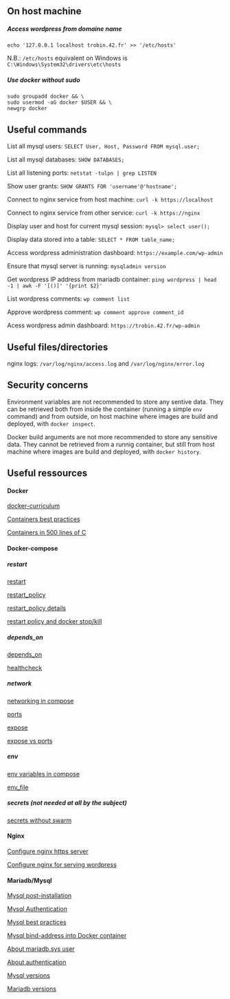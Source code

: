 ## On host machine

##### Access wordpress from domaine name

```
echo '127.0.0.1 localhost trobin.42.fr' >> '/etc/hosts'
```

N.B.: `/etc/hosts` equivalent on Windows is `C:\Windows\System32\drivers\etc\hosts`

##### Use docker without sudo

```
sudo groupadd docker && \
sudo usermod -aG docker $USER && \
newgrp docker
```

## Useful commands

List all mysql users: `SELECT User, Host, Password FROM mysql.user;`

List all mysql databases: `SHOW DATABASES;`

List all listening ports: `netstat -tulpn | grep LISTEN`

Show user grants: `SHOW GRANTS FOR 'username'@'hostname';`

Connect to nginx service from host machine: `curl -k https://localhost`

Connect to nginx service from other service: `curl -k https://nginx`

Display user and host for current mysql session: `mysql> select user();`

Display data stored into a table: `SELECT * FROM table_name;`

Access wordpress administration dashboard: `https://example.com/wp-admin`

Ensure that mysql server is running: `mysqladmin version`

Get wordpress IP address from mariadb container: `ping wordpress | head -1 | awk -F '[()]' '{print $2}'`

List wordpress comments: `wp comment list`

Approve wordpress comment: `wp comment approve comment_id`

Acess wordpress admin dashboard: `https://trobin.42.fr/wp-admin`

## Useful files/directories

nginx logs: `/var/log/nginx/access.log` and `/var/log/nginx/error.log`

## Security concerns

Environment variables are not recommended to store any sentive data.
They can be retrieved both from inside the container (running a simple `env` command) and from outside, on host machine where images are build and deployed, with `docker inspect`.

Docker build arguments are not more recommended to store any sensitive data.
They cannot be retrieved from a runnig container, but still from host machine where images are build and deployed, with `docker history`.

## Useful ressources

#### Docker

[docker-curriculum](https://docker-curriculum.com/)

[Containers best practices](https://cloud.google.com/architecture/best-practices-for-building-containers)

[Containers in 500 lines of C](https://blog.lizzie.io/linux-containers-in-500-loc.html)

#### Docker-compose

##### restart

[restart](https://github.com/compose-spec/compose-spec/blob/master/spec.md#restart)

[restart_policy](https://github.com/compose-spec/compose-spec/blob/master/deploy.md#restart_policy)

[restart_policy details](https://docs.docker.com/config/containers/start-containers-automatically/#restart-policy-details)

[restart policy and docker stop/kill](https://serverfault.com/a/884823)

##### depends_on

[depends_on](https://github.com/compose-spec/compose-spec/blob/master/spec.md#depends_on)

[healthcheck](https://github.com/compose-spec/compose-spec/blob/master/spec.md#healthcheck)

##### network

[networking in compose](https://docs.docker.com/compose/networking/)

[ports](https://docs.docker.com/compose/compose-file/compose-file-v3/#ports)

[expose](https://docs.docker.com/compose/compose-file/compose-file-v3/#expose)

[expose vs ports](https://www.baeldung.com/ops/docker-compose-expose-vs-ports)

##### env

[env variables in compose](https://docs.docker.com/compose/environment-variables/)

[env_file](https://docs.docker.com/compose/compose-file/compose-file-v3/#env_file)

##### secrets (not needed _at all_ by the subject)

[secrets without swarm](https://www.rockyourcode.com/using-docker-secrets-with-docker-compose/)

#### Nginx

[Configure nginx https server](https://nginx.org/en/docs/http/configuring_https_servers.html)

[Configure nginx for serving wordpress](https://www.nginx.com/resources/wiki/start/topics/recipes/wordpress/)

#### Mariadb/Mysql

[Mysql post-installation](https://dev.mysql.com/doc/refman/8.0/en/postinstallation.html)

[Mysql Authentication](https://mariadb.com/kb/en/authentication-plugin-unix-socket/)

[Mysql best practices](https://docstore.mik.ua/orelly/weblinux2/orn/mysql_tips.html)

[Mysql bind-address into Docker container](http://txt.fliglio.com/2013/11/creating-a-mysql-docker-container/)

[About mariadb.sys user](https://www.thegeekdiary.com/what-is-the-purpose-of-mysql-syslocalhost-user/)

[About authentication](https://dba.stackexchange.com/a/209520)

[Mysql versions](https://endoflife.date/mysql)

[Mariadb versions](https://endoflife.date/mariadb)
